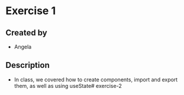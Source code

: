 # Exercise 1

## Created by
- Angela

## Description
- In class, we covered how to create components, import and export them, as well as using useState# exercise-2
